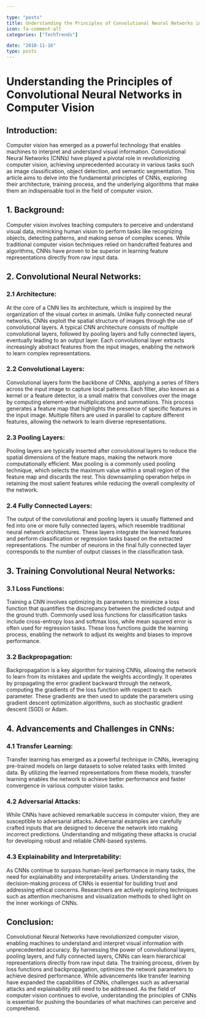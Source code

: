 ```yaml
---

type: "posts"
title: Understanding the Principles of Convolutional Neural Networks in Computer Vision
icon: fa-comment-alt
categories: ["TechTrends"]

date: "2018-11-16"
type: posts
---
```





# Understanding the Principles of Convolutional Neural Networks in Computer Vision

## Introduction:
Computer vision has emerged as a powerful technology that enables machines to interpret and understand visual information. Convolutional Neural Networks (CNNs) have played a pivotal role in revolutionizing computer vision, achieving unprecedented accuracy in various tasks such as image classification, object detection, and semantic segmentation. This article aims to delve into the fundamental principles of CNNs, exploring their architecture, training process, and the underlying algorithms that make them an indispensable tool in the field of computer vision.

## 1. Background:
Computer vision involves teaching computers to perceive and understand visual data, mimicking human vision to perform tasks like recognizing objects, detecting patterns, and making sense of complex scenes. While traditional computer vision techniques relied on handcrafted features and algorithms, CNNs have proven to be superior in learning feature representations directly from raw input data.

## 2. Convolutional Neural Networks:
### 2.1 Architecture:
At the core of a CNN lies its architecture, which is inspired by the organization of the visual cortex in animals. Unlike fully connected neural networks, CNNs exploit the spatial structure of images through the use of convolutional layers. A typical CNN architecture consists of multiple convolutional layers, followed by pooling layers and fully connected layers, eventually leading to an output layer. Each convolutional layer extracts increasingly abstract features from the input images, enabling the network to learn complex representations.

### 2.2 Convolutional Layers:
Convolutional layers form the backbone of CNNs, applying a series of filters across the input image to capture local patterns. Each filter, also known as a kernel or a feature detector, is a small matrix that convolves over the image by computing element-wise multiplications and summations. This process generates a feature map that highlights the presence of specific features in the input image. Multiple filters are used in parallel to capture different features, allowing the network to learn diverse representations.

### 2.3 Pooling Layers:
Pooling layers are typically inserted after convolutional layers to reduce the spatial dimensions of the feature maps, making the network more computationally efficient. Max pooling is a commonly used pooling technique, which selects the maximum value within a small region of the feature map and discards the rest. This downsampling operation helps in retaining the most salient features while reducing the overall complexity of the network.

### 2.4 Fully Connected Layers:
The output of the convolutional and pooling layers is usually flattened and fed into one or more fully connected layers, which resemble traditional neural network architectures. These layers integrate the learned features and perform classification or regression tasks based on the extracted representations. The number of neurons in the final fully connected layer corresponds to the number of output classes in the classification task.

## 3. Training Convolutional Neural Networks:
### 3.1 Loss Functions:
Training a CNN involves optimizing its parameters to minimize a loss function that quantifies the discrepancy between the predicted output and the ground truth. Commonly used loss functions for classification tasks include cross-entropy loss and softmax loss, while mean squared error is often used for regression tasks. These loss functions guide the learning process, enabling the network to adjust its weights and biases to improve performance.

### 3.2 Backpropagation:
Backpropagation is a key algorithm for training CNNs, allowing the network to learn from its mistakes and update the weights accordingly. It operates by propagating the error gradient backward through the network, computing the gradients of the loss function with respect to each parameter. These gradients are then used to update the parameters using gradient descent optimization algorithms, such as stochastic gradient descent (SGD) or Adam.

## 4. Advancements and Challenges in CNNs:
### 4.1 Transfer Learning:
Transfer learning has emerged as a powerful technique in CNNs, leveraging pre-trained models on large datasets to solve related tasks with limited data. By utilizing the learned representations from these models, transfer learning enables the network to achieve better performance and faster convergence in various computer vision tasks.

### 4.2 Adversarial Attacks:
While CNNs have achieved remarkable success in computer vision, they are susceptible to adversarial attacks. Adversarial examples are carefully crafted inputs that are designed to deceive the network into making incorrect predictions. Understanding and mitigating these attacks is crucial for developing robust and reliable CNN-based systems.

### 4.3 Explainability and Interpretability:
As CNNs continue to surpass human-level performance in many tasks, the need for explainability and interpretability arises. Understanding the decision-making process of CNNs is essential for building trust and addressing ethical concerns. Researchers are actively exploring techniques such as attention mechanisms and visualization methods to shed light on the inner workings of CNNs.

## Conclusion:
Convolutional Neural Networks have revolutionized computer vision, enabling machines to understand and interpret visual information with unprecedented accuracy. By harnessing the power of convolutional layers, pooling layers, and fully connected layers, CNNs can learn hierarchical representations directly from raw input data. The training process, driven by loss functions and backpropagation, optimizes the network parameters to achieve desired performance. While advancements like transfer learning have expanded the capabilities of CNNs, challenges such as adversarial attacks and explainability still need to be addressed. As the field of computer vision continues to evolve, understanding the principles of CNNs is essential for pushing the boundaries of what machines can perceive and comprehend.